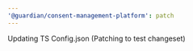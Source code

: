 ```yaml
---
'@guardian/consent-management-platform': patch
---
```


Updating TS Config.json (Patching to test changeset)
